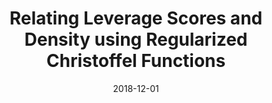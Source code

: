 ---
title: "Relating Leverage Scores and Density using Regularized Christoffel Functions"
collection: publications
permalink: /publications/2018-12-01-Relating-Leverage-Scores-and-Density-using-Regularized-Christoffel-Functions
date: 2018-12-01
paperurl: 'https://proceedings.neurips.cc/paper/2018/hash/aff1621254f7c1be92f64550478c56e6-Abstract.html'
citation: 'E.&nbsp;Pauwels, F.&nbsp;R. Bach, &amp; J.-P. Vert.
Relating leverage scores and density using regularized <span class="bibtex-protected">Christoffel</span> functions.
In S.&nbsp;Bengio, H.M. Wallach, H.&nbsp;Larochelle, K.&nbsp;Grauman, N.&nbsp;Cesa-Bianchi, &amp; R.&nbsp;Garnett (Eds), <em>Advances in Neural Information Processing Systems (NeurIPS 2018)</em>, volume&nbsp;31, 1670–1679. Curran Associates, Inc., 2018.'
---